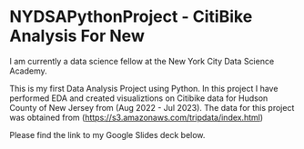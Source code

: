# NYDSAPythonProject - CitiBike Analysis For New 

I am currently a data science fellow at the New York City Data Science Academy.

This is my first Data Analysis Project using Python. In this project I have performed EDA and created visualiztions on Citibike data for Hudson County of New Jersey from (Aug 2022 - Jul 2023). The data for this project was obtained from (https://s3.amazonaws.com/tripdata/index.html) 

Please find the link to my Google Slides deck below.

